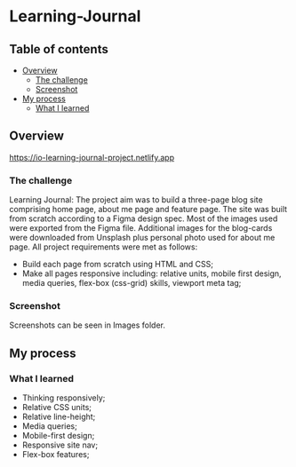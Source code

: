 # Learning-Journal
## Table of contents

- [Overview](#overview)
  - [The challenge](#the-challenge)
  - [Screenshot](#screenshot)
- [My process](#my-process)
  - [What I learned](#What-I-learned)

## Overview
https://io-learning-journal-project.netlify.app

### The challenge

Learning Journal: The project aim was to build a three-page blog site comprising home page, about me page and feature page. The site was built from scratch according to a Figma design spec. Most of the images used were exported from the Figma file. Additional images for the blog-cards were downloaded from Unsplash plus personal photo used for about me page. All project requirements were met as follows:
- Build each page from scratch using HTML and CSS;
- Make all pages responsive including: relative units, mobile first design, media queries, flex-box (css-grid) skills, viewport meta tag;

### Screenshot

Screenshots can be seen in Images folder.

## My process

### What I learned

- Thinking responsively;
- Relative CSS units;
- Relative line-height;
- Media queries;
- Mobile-first design;
- Responsive site nav;
- Flex-box features;
